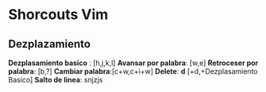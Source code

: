 # Shorcouts Vim
## Dezplazamiento
**Dezplasamiento basico** : [h,j,k,l]
**Avansar por palabra**: [w,e]
**Retroceser por palabra**: [b,?]
**Cambiar palabra**:[c+w,c+i+w]
**Delete**: **d** [+d,+Dezplasamiento Basico]
**Salto de linea**: snjzjs
<!--stackedit_data:
eyJoaXN0b3J5IjpbLTIwODM3NjQyODQsLTIwODE0MDE3NjksMT
U2NzY0NjI3OF19
-->